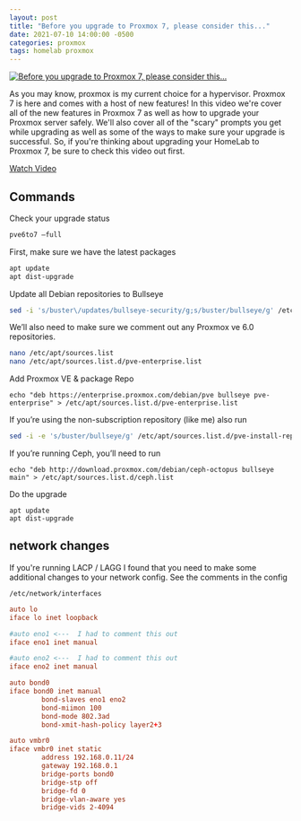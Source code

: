 ```yaml
---
layout: post
title: "Before you upgrade to Proxmox 7, please consider this..."
date: 2021-07-10 14:00:00 -0500
categories: proxmox
tags: homelab proxmox
---
```


[![Before you upgrade to Proxmox 7, please consider this...](https://img.youtube.com/vi/RCSp6gT7LWs/0.jpg)](https://www.youtube.com/watch?v=RCSp6gT7LWs "Before you upgrade to Proxmox 7, please consider this...")

As you may know, proxmox is my current choice for a hypervisor. Proxmox 7 is here and comes with a host of new features!  In this video we're cover all of the new features in Proxmox 7 as well as how to upgrade your Proxmox server safely. We'll also cover all of the "scary" prompts you get while upgrading as well as some of the ways to make sure your upgrade is successful. So, if you're thinking about upgrading your HomeLab to Proxmox 7, be sure to check this video out first.

[Watch Video](https://www.youtube.com/watch?v=RCSp6gT7LWs)

## Commands


Check your upgrade status

```bash
pve6to7 –full
```

First, make sure we have the latest packages

```bash
apt update
apt dist-upgrade
```

Update all Debian repositories to Bullseye

```bash
sed -i 's/buster\/updates/bullseye-security/g;s/buster/bullseye/g' /etc/apt/sources.list
```

We’ll also need to make sure we comment out any Proxmox ve 6.0 repositories.

```bash
nano /etc/apt/sources.list
nano /etc/apt/sources.list.d/pve-enterprise.list
```

Add Proxmox VE & package Repo

```
echo "deb https://enterprise.proxmox.com/debian/pve bullseye pve-enterprise" > /etc/apt/sources.list.d/pve-enterprise.list
```

If you’re using the non-subscription repository (like me) also run

```bash
sed -i -e 's/buster/bullseye/g' /etc/apt/sources.list.d/pve-install-repo.list 
```

If you’re running Ceph, you’ll need to run 

```
echo "deb http://download.proxmox.com/debian/ceph-octopus bullseye main" > /etc/apt/sources.list.d/ceph.list
```

Do the upgrade

```
apt update
apt dist-upgrade
```

## network changes

If you're running LACP / LAGG I found that you need to make some additional changes to your network config.  See the comments in the config

`/etc/network/interfaces`

```conf
auto lo
iface lo inet loopback

#auto eno1 <---  I had to comment this out
iface eno1 inet manual

#auto eno2 <---  I had to comment this out
iface eno2 inet manual

auto bond0
iface bond0 inet manual
        bond-slaves eno1 eno2
        bond-miimon 100
        bond-mode 802.3ad
        bond-xmit-hash-policy layer2+3

auto vmbr0
iface vmbr0 inet static
        address 192.168.0.11/24
        gateway 192.168.0.1
        bridge-ports bond0
        bridge-stp off
        bridge-fd 0
        bridge-vlan-aware yes
        bridge-vids 2-4094
```